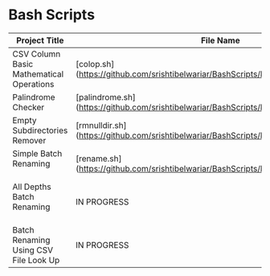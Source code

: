 # Bash Scripts

| Project Title                              | File Name                             |
| ------------------------------------------ | ------------------------------------- |
| CSV Column Basic Mathematical Operations   | [colop.sh]  (https://github.com/srishtibelwariar/BashScripts/blob/master/colop.sh)    |
| Palindrome Checker                         | [palindrome.sh]  (https://github.com/srishtibelwariar/BashScripts/blob/master/palindrome.sh) |
| Empty Subdirectories Remover               | [rmnulldir.sh] (https://github.com/srishtibelwariar/BashScripts/blob/master/rmnulldir.sh)    |
| Simple Batch Renaming                      | [rename.sh]  (https://github.com/srishtibelwariar/BashScripts/blob/master/rename.sh)     |
| All Depths Batch Renaming                  | IN PROGRESS    |
| Batch Renaming Using CSV File Look Up      | IN PROGRESS    |
